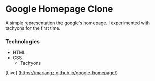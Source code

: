 # Google Homepage Clone

A simple representation the google's homepage. I experimented with tachyons for the first time.

### Technologies

+ HTML
+ CSS
    * Tachyons

[Live] (https://mariangz.github.io/google-homepage/)